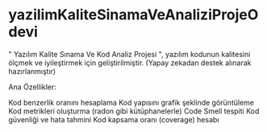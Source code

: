 # yazilimKaliteSinamaVeAnaliziProjeOdevi

" Yazılım Kalite Sınama Ve Kod Analiz Projesi ", yazılım kodunun kalitesini ölçmek ve iyileştirmek için geliştirilmiştir. (Yapay zekadan destek alınarak hazırlanmıştır)

Ana Özellikler:

Kod benzerlik oranını hesaplama
Kod yapısını grafik şeklinde görüntüleme
Kod metrikleri oluşturma (radon gibi kütüphanelerle)
Code Smell tespiti
Kod güvenliği ve hata tahmini
Kod kapsama oranı (coverage) hesabı
